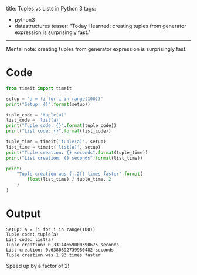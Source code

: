 title: Tuples vs Lists in Python 3
tags:
  - python3
  - datastructures
teaser: "Today I learned: creating tuples from generator expression is surprisingly fast."
---
Mental note: creating tuples from generator expression is surprisingly fast.

# Code

```python
from timeit import timeit

setup = 'a = (i for i in range(100))'
print("Setup: {}".format(setup))

tuple_code = 'tuple(a)'
list_code = 'list(a)'
print("Tuple code: {}".format(tuple_code))
print("List code: {}".format(list_code))

tuple_time = timeit('tuple(a)', setup)
list_time = timeit('list(a)', setup)
print("Tuple creation: {} seconds".format(tuple_time))
print("List creation: {} seconds".format(list_time))

print(
    "Tuple creation was {:.2f} times faster".format(
        float(list_time) / tuple_time, 2
    )
)
```

# Output

```
Setup: a = (i for i in range(100))
Tuple code: tuple(a)
List code: list(a)
Tuple creation: 0.33144659000390675 seconds
List creation: 0.6380892739980482 seconds
Tuple creation was 1.93 times faster
```

Speed up by a factor of 2!
